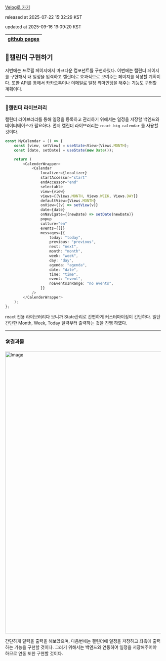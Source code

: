 [Velog로 가기](https://velog.io/@choi-hyk/GitHub-Pages-캘린더-구현하기)

released at 2025-07-22 15:32:29 KST

updated at 2025-09-16 19:09:20 KST

|[github pages](https://velog.io/tags/github-pages)|
|----|

## 📅캘린더 구현하기

저번에는 프로필 페이지에서 마크다운 컴포넌트를 구현하였다. 이번에는 캘린더 페이지를 구현해서 내 일정을 입력하고 캘린더로 효과적으로 보여주는 페이지를 작성할 계획이다. 또한 API를 통해서 카카오톡이나 이메일로 일정 리마인딩을 해주는 기능도 구현할 계획이다.

---

### 📖캘린더 라이브러리

캘린더 라이브러리를 통해 일정을 등록하고 관리하기 위해서는 일정을 저장할 백엔드와 데이터베이스가 필요하다. 먼저 캘린더 라이브러리는 `react-big-calendar` 를 사용할 것이다.

```ts
const MyCalendar = () => {
    const [view, setView] = useState<View>(Views.MONTH);
    const [date, setDate] = useState(new Date());

    return (
        <CalenderWrapper>
            <Calendar
                localizer={localizer}
                startAccessor="start"
                endAccessor="end"
                selectable
                view={view}
                views={[Views.MONTH, Views.WEEK, Views.DAY]}
                defaultView={Views.MONTH}
                onView={(v) => setView(v)}
                date={date}
                onNavigate={(newDate) => setDate(newDate)}
                popup
                culture="en"
                events={[]}
                messages={{
                    today: "today",
                    previous: "previous",
                    next: "next",
                    month: "month",
                    week: "week",
                    day: "day",
                    agenda: "agenda",
                    date: "date",
                    time: "time",
                    event: "event",
                    noEventsInRange: "no events",
                }}
            />
        </CalenderWrapper>
    );
};
```

react 전용 라이브러리다 보니까 State관리로 간편하게 커스터마이징이 간단하다. 일단 간단한 Month, Week, Today 달력부터 출력하는 것을 진행 하였다.

---
### 🛠️결과물

<img width="1900" height="911" alt="Image" src="https://github.com/user-attachments/assets/6578f391-90ae-4303-9be1-4c9851ba374a" />

간단하게 달력을 출력을 해보았으며, 다음번에는 캘린더에 일정을 저장하고 좌측에 출력하는 기능을 구현할 것이다. 그러기 위해서는 백엔드와 연동하여 일정을 저장해주어야 하므로 연동 또한 구현할 것이다.